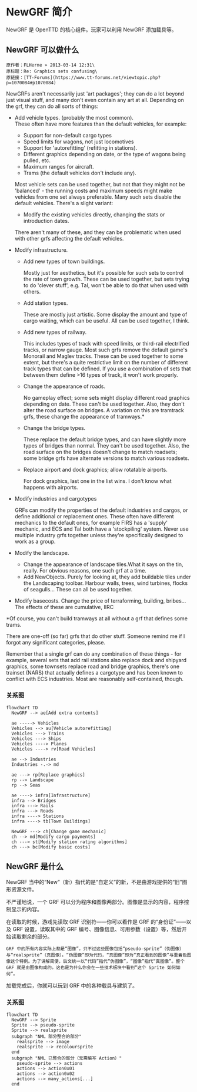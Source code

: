 # NewGRF 简介

NewGRF 是 OpenTTD 的核心组件。玩家可以利用 NewGRF 添加载具等。

## NewGRF 可以做什么

```{note}
原作者：FLHerne » 2013-03-14 12:31\
原标题：Re: Graphics sets confusing\
原链接：[TT-Forums](https://www.tt-forums.net/viewtopic.php?p=1070084#p1070084)
```

NewGRFs aren't necessarily just 'art packages'; they can do a lot beyond just visual stuff, and many don't even contain any art at all.
Depending on the grf, they can do all sorts of things:

- Add vehicle types. (probably the most common).\
  These often have more features than the default vehicles, for example:

  - Support for non-default cargo types
  - Speed limits for wagons, not just locomotives
  - Support for 'autorefitting' (refitting in stations).
  - Different graphics depending on date, or the type of wagons being pulled, etc.
  - Maximum ranges for aircraft.
  - Trams (the default vehicles don't include any).

  Most vehicle sets can be used together, but not that they might not be 'balanced' - the running costs and maximum speeds might make vehicles from one set always preferable. Many such sets disable the default vehicles.
  There's a slight variant:
  - Modify the existing vehicles directly, changing the stats or introduction dates.

  There aren't many of these, and they can be problematic when used with other grfs affecting the default vehicles.

- Modify infrastructure.

  - Add new types of town buildings.

    Mostly just for aesthetics, but it's possible for such sets to control the rate of town growth.
    These can be used together, but sets trying to do 'clever stuff', e.g. TaI, won't be able to do that when used with others.

  - Add station types.

    These are mostly just artistic. Some display the amount and type of cargo waiting, which can be useful.
    All can be used together, I think.

  - Add new types of railway.

    This includes types of track with speed limits, or third-rail electrified tracks, or narrow gauge.
    Most such grfs remove the default game's Monorail and Maglev tracks.
    These can be used together to some extent, but there's a quite restrictive limit on the number of different track types that can be defined. If you use a combination of sets that between them define >16 types of track, it won't work properly.

  - Change the appearance of roads.

    No gameplay effect; some sets might display different road graphics depending on date.
    These can't be used together. Also, they don't alter the road surface on bridges.
    A variation on this are tramtrack grfs, these change the appearance of tramways.*

  - Change the bridge types.

    These replace the default bridge types, and can have slightly more types of bridges than normal.
    They can't be used together. Also, the road surface on the bridges doesn't change to match roadsets; some bridge grfs have alternate versions to match various roadsets.

  - Replace airport and dock graphics; allow rotatable airports.

    For dock graphics, last one in the list wins. I don't know what happens with airports.

- Modify industries and cargotypes

  GRFs can modify the properties of the default industries and cargos, or define additional or replacement ones.
  These often have different mechanics to the default ones, for example FIRS has a 'supply' mechanic, and ECS and TaI both have a 'stockpiling' system. Never use multiple industry grfs together unless they're specifically designed to work as a group.

- Modify the landscape.

  - Change the appearance of landscape tiles.What it says on the tin, really. For obvious reasons, one such grf at a time.
  - Add NewObjects.
    Purely for looking at, they add buildable tiles under the Landscaping toolbar. Harbour walls, trees, wind turbines, flocks of seagulls...
    These can all be used together.

- Modify basecosts.
  Change the price of terraforming, building, bribes...
  The effects of these are cumulative, IIRC

*Of course, you can't build tramways at all without a grf that defines some trams.

There are one-off (so far) grfs that do other stuff. Someone remind me if I forgot any significant categories, please.

Remember that a single grf can do any combination of these things - for example, several sets that add rail stations also replace dock and shipyard graphics, some townsets replace road and bridge graphics, there's one trainset (NARS) that actually defines a cargotype and has been known to conflict with ECS industries. Most are reasonably self-contained, though.

### 关系图

```{mermaid}
flowchart TD
  NewGRF --> ae[Add extra contents]

  ae -----> Vehicles
  Vehicles --> au[Vehicle autorefitting]
  Vehicles ---> Trains
  Vehicles ---> Ships
  Vehicles ----> Planes
  Vehicles ----> rv[Road Vehicles]

  ae --> Industries
  Industries -.-> md

  ae ---> rp[Replace graphics]
  rp --> Landscape
  rp --> Seas

  ae ----> infra[Infrastructure]
  infra --> Bridges
  infra ---> Rails
  infra ---> Roads
  infra ----> Stations
  infra ----> tb[Town Buildings]

  NewGRF ---> ch[Change game mechanic]
  ch --> md[Modify cargo payments]
  ch ---> st[Modify station rating algorithms]
  ch ---> bc[Modify basic costs]
```

## NewGRF 是什么

NewGRF 当中的“New”（新）指代的是“自定义”的新，不是由游戏提供的“旧”图形资源文件。

不严谨地说，一个 GRF 可以分为程序和图像两部分。图像是显示的内容，程序控制显示的内容。

在读取的时候，游戏先读取 GRF 识别符——你可以看作是 GRF 的“身份证”——以及 GRF 设置，读取其中的 GRF 编号、图像信息、可用参数（设置）等，然后开始读取剩余的部分。

```{important}
GRF 中的所有内容实际上都是“图像”，只不过这些图像包括“pseudo-sprite”（伪图像）与“realsprite”（真图像）。“伪图像”即为代码，“真图像”即为“真正看到的图像”与重着色图像这个特例。为了讲解简便，后文统一以“代码”指代“伪图像”，“图像”指代“真图像”。整个 GRF 就是由图像构成的。这也是为什么你会在一些技术板块中看到“这个 Sprite 如何如何”。
```

加载完成后，你就可以玩到 GRF 中的各种载具与建筑了。

### 关系图

```{mermaid}
flowchart TD
  NewGRF --> Sprite
  Sprite --> pseudo-sprite
  Sprite --> realsprite
  subgraph "NML 部分整合的部分"
    realsprite --> image
    realsprite --> recoloursprite
  end
  subgraph "NML 已整合的部分（无需编写 Action）"
    pseudo-sprite --> actions
    actions --> action0x01
    actions --> action0x02
    actions --> many_actions[...]
  end
```
